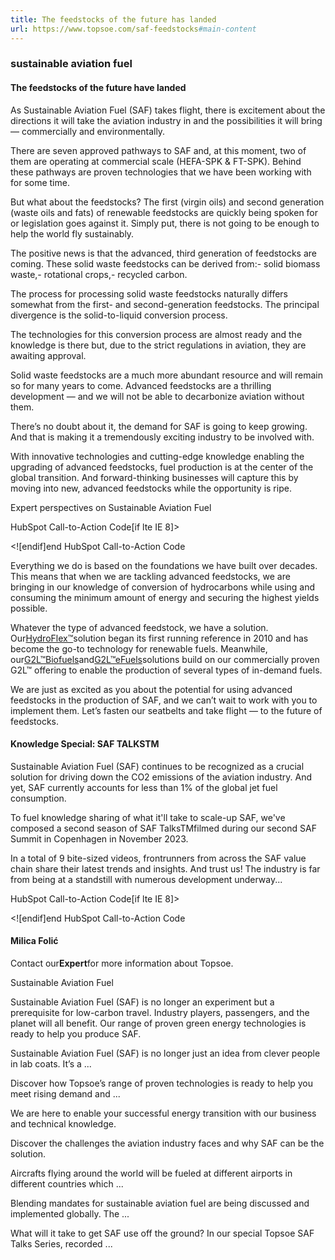 ```yaml
---
title: The feedstocks of the future has landed
url: https://www.topsoe.com/saf-feedstocks#main-content
---
```


### sustainable aviation fuel

#### The feedstocks of the future have landed

As Sustainable Aviation Fuel (SAF) takes flight, there is excitement about the directions it will take the aviation industry in and the possibilities it will bring — commercially and environmentally.

There are seven approved pathways to SAF and, at this moment, two of them are operating at commercial scale (HEFA-SPK & FT-SPK). Behind these pathways are proven technologies that we have been working with for some time.

But what about the feedstocks? The first (virgin oils) and second generation (waste oils and fats) of renewable feedstocks are quickly being spoken for or legislation goes against it. Simply put, there is not going to be enough to help the world fly sustainably.

The positive news is that the advanced, third generation of feedstocks are coming. These solid waste feedstocks can be derived from:- solid biomass waste,- rotational crops,- recycled carbon.

The process for processing solid waste feedstocks naturally differs somewhat from the first- and second-generation feedstocks. The principal divergence is the solid-to-liquid conversion process.

The technologies for this conversion process are almost ready and the knowledge is there but, due to the strict regulations in aviation, they are awaiting approval.

Solid waste feedstocks are a much more abundant resource and will remain so for many years to come. Advanced feedstocks are a thrilling development — and we will not be able to decarbonize aviation without them.

There’s no doubt about it, the demand for SAF is going to keep growing. And that is making it a tremendously exciting industry to be involved with.

With innovative technologies and cutting-edge knowledge enabling the upgrading of advanced feedstocks, fuel production is at the center of the global transition. And forward-thinking businesses will capture this by moving into new, advanced feedstocks while the opportunity is ripe.

Expert perspectives on Sustainable Aviation Fuel

HubSpot Call-to-Action Code[if lte IE 8]><div id="hs-cta-ie-element"></div><![endif][](https://cta-redirect.hubspot.com/cta/redirect/2115834/ac027cb2-faf1-40b7-9496-aeae6c3f2875)end HubSpot Call-to-Action Code

Everything we do is based on the foundations we have built over decades. This means that when we are tackling advanced feedstocks, we are bringing in our knowledge of conversion of hydrocarbons while using and consuming the minimum amount of energy and securing the highest yields possible.

Whatever the type of advanced feedstock, we have a solution. Our[HydroFlex™](/our-resources/knowledge/our-products/process-licensing/hydroflextm-technology)solution began its first running reference in 2010 and has become the go-to technology for renewable fuels. Meanwhile, our[G2L™Biofuels](/our-resources/knowledge/our-products/process-licensing/g2ltm-technology)and[G2L™eFuels](/our-resources/knowledge/our-products/process-licensing/g2ltm-efuels-technology)solutions build on our commercially proven G2L™ offering to enable the production of several types of in-demand fuels.

We are just as excited as you about the potential for using advanced feedstocks in the production of SAF, and we can’t wait to work with you to implement them. Let’s fasten our seatbelts and take flight — to the future of feedstocks.

#### **Knowledge Special: SAF TALKSTM**

Sustainable Aviation Fuel (SAF) continues to be recognized as a crucial solution for driving down the CO2 emissions of the aviation industry. And yet, SAF currently accounts for less than 1% of the global jet fuel consumption.

To fuel knowledge sharing of what it'll take to scale-up SAF, we've composed a second season of SAF TalksTMfilmed during our second SAF Summit in Copenhagen in November 2023.

In a total of 9 bite-sized videos, frontrunners from across the SAF value chain share their latest trends and insights. And trust us! The industry is far from being at a standstill with numerous development underway...

HubSpot Call-to-Action Code[if lte IE 8]><div id="hs-cta-ie-element"></div><![endif][](https://cta-redirect.hubspot.com/cta/redirect/2115834/5fd25b69-0a44-45b7-8873-246d88b59d8c)end HubSpot Call-to-Action Code

#### Milica Folić

Contact our**Expert**for more information about Topsoe.

Sustainable Aviation Fuel

Sustainable Aviation Fuel (SAF) is no longer an  experiment but a prerequisite for low-carbon travel.  Industry players, passengers, and the planet will all  benefit. Our range of proven green energy technologies is  ready to help you produce SAF.

Sustainable Aviation Fuel (SAF) is no longer just an idea from clever people in lab coats. It’s a ...

Discover how Topsoe’s range of proven technologies is ready to help you meet rising demand and ...

We are here to enable your successful energy transition with our business and technical knowledge.

Discover the challenges the aviation industry faces and why SAF can be the solution.

Aircrafts flying around the world will be fueled at different airports in different countries which ...

Blending mandates for sustainable aviation fuel are being discussed and implemented globally. The ...

What will it take to get SAF use off the ground? In our special Topsoe SAF Talks Series, recorded ...